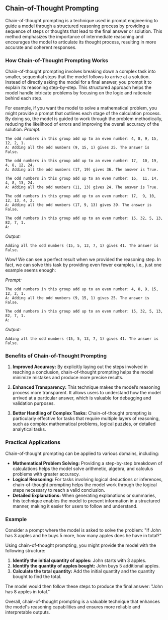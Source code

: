 ## Chain-of-Thought Prompting

Chain-of-thought prompting is a technique used in prompt engineering to guide a model through a structured reasoning process by providing a sequence of steps or thoughts that lead to the final answer or solution. 
This method emphasizes the importance of intermediate reasoning and encourages the model to articulate its thought process, resulting in more accurate and coherent responses.

### How Chain-of-Thought Prompting Works

Chain-of-thought prompting involves breaking down a complex task into smaller, sequential steps that the model follows to arrive at a solution. Instead of directly asking the model for a final answer, you prompt it to explain its 
reasoning step-by-step. This structured approach helps the model handle intricate problems by focusing on the logic and rationale behind each step.

For example, if you want the model to solve a mathematical problem, you might provide a prompt that outlines each stage of the calculation process. By doing so, the model is guided to work through the problem methodically, 
reducing the likelihood of errors and improving the overall accuracy of the solution.
*Prompt:*
```
The odd numbers in this group add up to an even number: 4, 8, 9, 15, 12, 2, 1.
A: Adding all the odd numbers (9, 15, 1) gives 25. The answer is False.

The odd numbers in this group add up to an even number: 17,  10, 19, 4, 8, 12, 24.
A: Adding all the odd numbers (17, 19) gives 36. The answer is True.

The odd numbers in this group add up to an even number: 16,  11, 14, 4, 8, 13, 24.
A: Adding all the odd numbers (11, 13) gives 24. The answer is True.

The odd numbers in this group add up to an even number: 17,  9, 10, 12, 13, 4, 2.
A: Adding all the odd numbers (17, 9, 13) gives 39. The answer is False.

The odd numbers in this group add up to an even number: 15, 32, 5, 13, 82, 7, 1. 
A:
```

*Output:*
```
Adding all the odd numbers (15, 5, 13, 7, 1) gives 41. The answer is False.
```

Wow! We can see a perfect result when we provided the reasoning step. In fact, we can solve this task by providing even fewer examples, i.e., just one example seems enough:

*Prompt:*
```
The odd numbers in this group add up to an even number: 4, 8, 9, 15, 12, 2, 1.
A: Adding all the odd numbers (9, 15, 1) gives 25. The answer is False.

The odd numbers in this group add up to an even number: 15, 32, 5, 13, 82, 7, 1. 
A:
```

*Output:*
```
Adding all the odd numbers (15, 5, 13, 7, 1) gives 41. The answer is False.
```

### Benefits of Chain-of-Thought Prompting

1. **Improved Accuracy:** By explicitly laying out the steps involved in reaching a conclusion, chain-of-thought prompting helps the model minimize mistakes and produce more precise results.

2. **Enhanced Transparency:** This technique makes the model’s reasoning process more transparent. It allows users to understand how the model arrived at a particular answer, which is valuable for debugging and validation purposes.

3. **Better Handling of Complex Tasks:** Chain-of-thought prompting is particularly effective for tasks that require multiple layers of reasoning, such as complex mathematical problems, logical puzzles, or detailed analytical tasks.

### Practical Applications

Chain-of-thought prompting can be applied to various domains, including:

- **Mathematical Problem Solving:** Providing a step-by-step breakdown of calculations helps the model solve arithmetic, algebra, and calculus problems with greater accuracy.
- **Logical Reasoning:** For tasks involving logical deductions or inferences, chain-of-thought prompting helps the model work through the logical steps necessary to reach a valid conclusion.
- **Detailed Explanations:** When generating explanations or summaries, this technique enables the model to present information in a structured manner, making it easier for users to follow and understand.

### Example

Consider a prompt where the model is asked to solve the problem: "If John has 3 apples and he buys 5 more, how many apples does he have in total?"

Using chain-of-thought prompting, you might provide the model with the following structure:
1. **Identify the initial quantity of apples:** John starts with 3 apples.
2. **Identify the quantity of apples bought:** John buys 5 additional apples.
3. **Calculate the total quantity:** Add the initial quantity and the quantity bought to find the total.

The model would then follow these steps to produce the final answer: "John has 8 apples in total."

Overall, chain-of-thought prompting is a valuable technique that enhances the model's reasoning capabilities and ensures more reliable and interpretable outputs.
